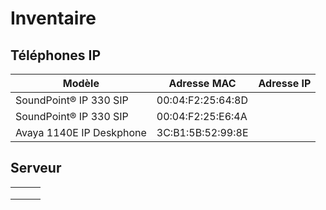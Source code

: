 # Inventaire

## Téléphones IP

| Modèle                   | Adresse MAC       | Adresse IP |
| ------------------------ | ----------------- | ---------- |
| SoundPoint® IP 330 SIP   | 00:04:F2:25:64:8D |            |
| SoundPoint® IP 330 SIP   | 00:04:F2:25:E6:4A |            |
| Avaya 1140E IP Deskphone | 3C:B1:5B:52:99:8E |            |

## Serveur

|     |     |     |
| --- | --- | --- |
|     |     |     |
|     |     |     |
|     |     |     |
